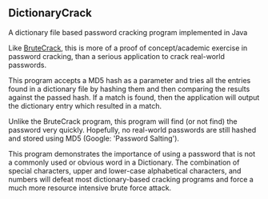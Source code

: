 ## DictionaryCrack

A dictionary file based password cracking program implemented in Java

Like [BruteCrack](http://github.com/cdhop/BruteCrack), this is more of a proof of concept/academic exercise in password cracking, than a serious application to crack real-world passwords.

This program accepts a MD5 hash as a parameter and tries all the entries found in a dictionary file by hashing them and then comparing the results against the passed hash.  If a match is found, then the application will output the dictionary entry which resulted in a match.

Unlike the BruteCrack program, this program will find (or not find) the password very quickly.  Hopefully, no real-world passwords are still hashed and stored using MD5 (Google: 'Password Salting').  

This program demonstrates the importance of using a password that is not a commonly used or obvious word in a Dictionary.  The combination of special characters, upper and lower-case alphabetical characters, and numbers will defeat most dictionary-based cracking programs and force a much more resource intensive brute force attack.
